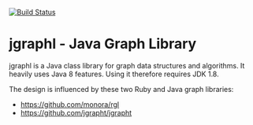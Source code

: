 [![Build Status](https://travis-ci.org/monora/jgraph.png)](https://travis-ci.org/monora/jgraph)

# jgraphl - Java Graph Library

jgraphl is a Java class library for graph data structures and algorithms. It
heavily uses Java 8 features. Using it therefore requires JDK 1.8.

The design is influenced by these two Ruby and Java graph libraries:

* <https://github.com/monora/rgl>
* <https://github.com/jgrapht/jgrapht>
